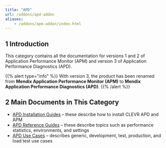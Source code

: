 ```yaml
---
title: "APD"
url: /addons/apd-addon
aliases:
    - /addons/apm-addon/index.html
---
```


## 1 Introduction

This category contains all the documentation for versions 1 and 2 of Application Performance Monitor (APM) and version 3 of Application Performance Diagnostics (APD).

{{% alert type="info" %}}
With version 3, the product has been renamed from **Mendix Application Performance Monitor (APM)** to **Mendix Application Performance Diagnostics (APD)**.
{{% /alert %}}

## 2 Main Documents in This Category

* [APD Installation Guides](ig) – these describe how to install CLEVR APD and APM
* [APD Reference Guides](rg-apd) – these describe topics such as performance statistics, environments, and settings
* [APD Use Cases](uc) – describes generic, development, test, production, and load test use cases

